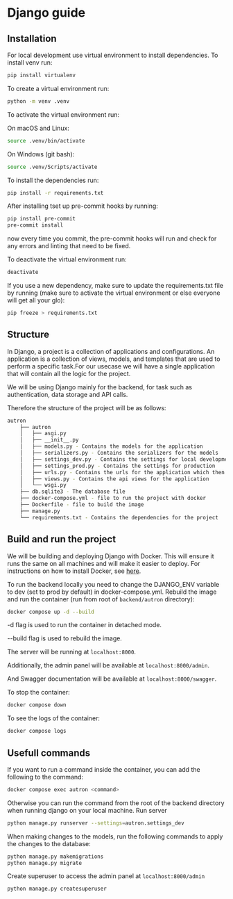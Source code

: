 # Django guide

## Installation

For local development use virtual environment to install dependencies. To install venv run:

```bash
pip install virtualenv
```

To create a virtual environment run:

```bash
python -m venv .venv
```

To activate the virtual environment run:

On macOS and Linux:

```bash
source .venv/bin/activate
```

On Windows (git bash):

```bash
source .venv/Scripts/activate
```

To install the dependencies run:

```bash
pip install -r requirements.txt
```

After installing tset up pre-commit hooks by running:

```bash
pip install pre-commit
pre-commit install
```

now every time you commit, the pre-commit hooks will run and check for any errors and linting that need to be fixed.

To deactivate the virtual environment run:

```bash
deactivate
```

If you use a new dependency, make sure to update the requirements.txt file by running (make sure to activate the virtual environment or else everyone will get all your glo):

```bash
pip freeze > requirements.txt
```

## Structure

In Django, a project is a collection of applications and configurations. An application is a collection of views, models, and templates that are used to perform a specific task.For our usecase we will have a single application that will contain all the logic for the project.

We will be using Django mainly for the backend, for task such as authentication, data storage and API calls.

Therefore the structure of the project will be as follows:

```bash
autron
    ├── autron
    │   ├── asgi.py
    │   ├── __init__.py
    │   ├── models.py - Contains the models for the application
    │   ├── serializers.py - Contains the serializers for the models
    │   ├── settings_dev.py - Contains the settings for local development
    │   ├── settings_prod.py - Contains the settings for production
    │   ├── urls.py - Contains the urls for the application which then point to the views
    │   ├── views.py - Contains the api views for the application
    │   └── wsgi.py
    ├── db.sqlite3 - The database file
    ├── docker-compose.yml - file to run the project with docker
    ├── Dockerfile - file to build the image
    ├── manage.py
    └── requirements.txt - Contains the dependencies for the project
```

## Build and run the project

We will be building and deploying Django with Docker. This will ensure it runs the same on all machines and will make it easier to deploy. For instructions on how to install Docker, see [here](https://docs.docker.com/get-docker/).

To run the backend locally you need to change the DJANGO_ENV variable to dev (set to prod by default) in docker-compose.yml. Rebuild the image and run the container (run from root of ```backend/autron``` directory):

```bash
docker compose up -d --build
```

-d flag is used to run the container in detached mode.

--build flag is used to rebuild the image.

The server will be running at `localhost:8000`.

Additionally, the admin panel will be available at `localhost:8000/admin`.

And Swagger documentation will be available at `localhost:8000/swagger`.

To stop the container:

```bash
docker compose down
```

To see the logs of the container:

```bash
docker compose logs
```

## Usefull commands

If you want to run a command inside the container, you can add the following to the command:

```bash
docker compose exec autron <command>
```

Otherwise you can run the command from the root of the backend directory when running django on your local machine.
Run server

```bash
python manage.py runserver --settings=autron.settings_dev
```

When making changes to the models, run the following commands to apply the changes to the database:

```bash
python manage.py makemigrations
python manage.py migrate
```

Create superuser to access the admin panel at `localhost:8000/admin`

```bash
python manage.py createsuperuser
```
